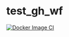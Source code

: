 # test_gh_wf

[![Docker Image CI](https://github.com/tkeil/test_gh_wf/actions/workflows/docker-image.yml/badge.svg)](https://github.com/tkeil/test_gh_wf/actions/workflows/docker-image.yml)

